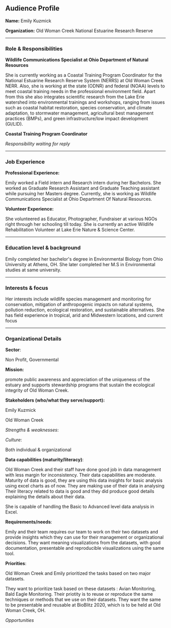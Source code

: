 ## Audience Profile


**Name:** Emily Kuzmick

**Organization:** Old Woman Creek National Estuarine Research Reserve

______________

### Role & Responsibilities

**Wildlife Communications Specialist at Ohio Department of Natural Resources**

She is currently working as a Coastal Training Program Coordinator for the National Estuarine Research Reserve System (NERRS) at Old Woman Creek NERR. Also, she is working at the state (ODNR) and federal (NOAA) levels to meet coastal training needs in the professional environment field. Apart from this she also integrates scientific research from the Lake Erie watershed into environmental trainings and workshops, ranging from issues such as coastal habitat restoration, species conservation, and climate adaptation, to stormwater management, agricultural best management practices (BMPs), and green infrastructure/low impact development (GI/LID). 

**Coastal Training Program Coordinator**

_Responsibility waiting for reply_

________

### Job Experience
**Professional Experience:**

Emily worked a Field intern and Research intern during her Bachelors. She worked as Graduate Research Assistant and Graduate Teaching assistant while pursuing her Masters degree. Currently, she is working as Wildlife Communications Specialist at Ohio Department Of Natural Resources.

**Volunteer Experience:**

She volunteered as Educator, Photographer, Fundraiser at various NGOs right through her schooling till today. She is currently an active Wildlife Rehabilitation Volunteer at Lake Erie Nature & Science Center.

_________

### Education level & background
Emily completed her bachelor's degree in Environmental Biology from Ohio University at Athens, OH. She later completed her M.S in Environmental studies at same university.

___________

### Interests & focus

Her interests include wildlife species management and monitoring for conservation, mitigation of anthropogenic impacts on natural systems, pollution reduction, ecological restoration, and sustainable alternatives. She has field experience in tropical, arid and Midwestern locations, and current focus
___________

### Organizational Details

**Sector**: 

Non Profit, Governmental


**Mission:** 

promote public awareness and appreciation of the uniqueness of the estuary and supports stewardship programs that sustain the ecological integrity of Old Woman Creek.


**Stakeholders (who/what they serve/support):**

Emily Kuzmick

Old Woman Creek

_Strengths & weaknesses_:


_Culture_:


Both individual & organizational

**Data capabilities (maturity/literacy)**:

Old Woman Creek and their staff have done good job in data management with less margin for inconsistency. Their data capabilities are moderate. Maturity of data is good, they are using this data insights for basic analysis using excel charts as of now. They are making use of their data in analysing Their literacy related to data is good and they did produce good details explaining the details about their data.

She is capable of handling the Basic to Advanced level data analysis in Excel. 

**Requirements/needs**:

Emily and their team requires our team to work on their two datasets and provide insights which they can use for their management or organizational decisions. They want meaning visualizations from the datasets, with good documentation, presentable and reproducible visualizations using the same tool. 

**Priorities**:

Old Woman Creek and Emily prioritized the tasks based on two major datasets.

They want to prioritize task based on these datasets : Avian Monitoring, Bald Eagle Monitoring. Their priotity is to reuse or reproduce the same techniques or methods that we use on their datasets. They want the same to be presentable and reusable at BioBlitz 2020, which is to be held at Old Woman Creek, OH.


_Opportunities_

